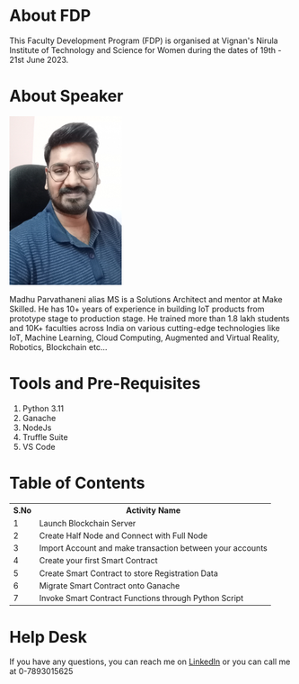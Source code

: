 # About FDP
This Faculty Development Program (FDP) is organised at Vignan's Nirula Institute of Technology and Science for Women during the dates of 19th - 21st June 2023.

# About Speaker
<img src="https://raw.githubusercontent.com/madblocksgit/ETAI-2021---VSSUT-11th-aug-iot-session/main/maddy.jpg" height="300" width="200" />

Madhu Parvathaneni alias MS is a Solutions Architect and mentor at Make Skilled. He has 10+ years of experience in building IoT products from prototype stage to production stage. He trained more than 1.8 lakh students and 10K+ faculties across India on various cutting-edge technologies like IoT, Machine Learning, Cloud Computing, Augmented and Virtual Reality, Robotics, Blockchain etc...

# Tools and Pre-Requisites

1. Python 3.11
2. Ganache
3. NodeJs
4. Truffle Suite
5. VS Code

# Table of Contents

<table>
  <tr>
    <th>S.No</th>
    <th>Activity Name</th>
  </tr>
  <tr>
    <td>1</td>
    <td>Launch Blockchain Server </td>
  </tr>
  <tr>
    <td>2</td>
    <td>Create Half Node and Connect with Full Node</td>
  </tr>
  <tr>
    <td>3</td>
    <td>Import Account and make transaction between your accounts</td>
  </tr>
  <tr>
    <td>4</td>
    <td>Create your first Smart Contract</td>
  </tr>
  <tr>
    <td>5</td>
    <td>Create Smart Contract to store Registration Data</td>
  </tr>
  <tr>
    <td>6</td>
    <td>Migrate Smart Contract onto Ganache</td>
  </tr>
  <tr>
    <td>7</td>
    <td>Invoke Smart Contract Functions through Python Script</td>
  </tr>
</table>

# Help Desk
If you have any questions, you can reach me on <a href="https://linkedin.com/in/MadhuPIoT">LinkedIn</a> or you can call me at 0-7893015625
